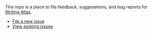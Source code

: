 This repo is a place to file feedback, suggesetions, and bug reports for [Writing Atlas](https://writingatlas.com/).

* [File a new issue](https://github.com/writingatlas/feedback/issues/new)
* [View existing issues](https://github.com/writingatlas/feedback/issues)
